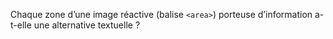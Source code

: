 Chaque zone d’une image réactive (balise `<area>`) porteuse d’information a-t-elle une alternative textuelle ?
